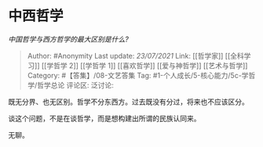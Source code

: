 # 中西哲学
*中国哲学与西方哲学的最大区别是什么?*

> Author: #Anonymity
> Last update: *23/07/2021*
> Link: [[哲学家]] [[全科学习]] [[学哲学 2]] [[学哲学 1]] [[喜欢哲学]] [[爱与神哲学]] [[艺术与哲学]]
> Category: #【答集】/08-文艺答集
> Tag: #1-个人成长/5-核心能力/5c-学哲学/哲学总论
> 评论区:
> 泛讨论:

既无分界、也无区别。哲学不分东西方。过去既没有分过，将来也不应该区分。

谈这个问题，不是在谈哲学，而是想构建出所谓的民族认同来。

无聊。
